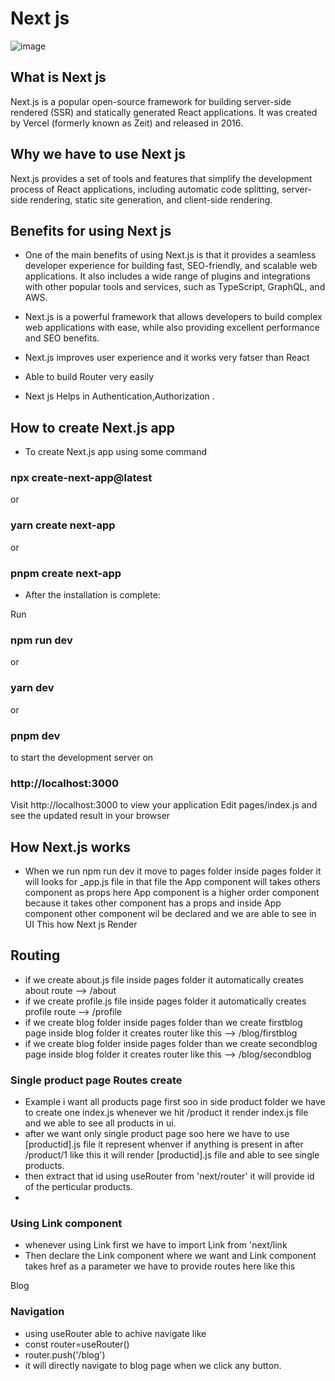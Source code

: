 
# Next js
![image](https://user-images.githubusercontent.com/68199110/235839628-827d925b-5a82-4ccf-aa52-73d28d4e727a.png)

##  What is Next js

Next.js is a popular open-source framework for building server-side rendered (SSR) and statically generated React applications. It was created by Vercel (formerly known as Zeit) and released in 2016.

## Why we have to use Next js

Next.js provides a set of tools and features that simplify the development process of React applications, including automatic code splitting, server-side rendering, static site generation, and client-side rendering.

## Benefits for using Next js

- One of the main benefits of using Next.js is that it provides a seamless developer experience for building fast, SEO-friendly, and scalable web applications. It also includes a wide range of plugins and integrations with other popular tools and services, such as TypeScript, GraphQL, and AWS.

- Next.js is a powerful framework that allows developers to build complex web applications with ease, while also providing excellent performance and SEO benefits.

- Next.js improves user experience and it works very fatser than React 

- Able to build Router very easily 

- Next js Helps in Authentication,Authorization .

## How to create Next.js app

- To create Next.js app using some command 

### npx create-next-app@latest
 or
### yarn create next-app
 or
### pnpm create next-app

- After the installation is complete:

Run  
### npm run dev 
or  
### yarn dev 
or  
### pnpm dev 

to start the development server on 
### http://localhost:3000
Visit http://localhost:3000 to view your application
Edit pages/index.js and see the updated result in your browser

## How Next.js works

- When we run npm run dev it move to pages folder inside pages folder  it will looks for _app.js file in that file the App component will takes others component as props here App component is a higher order component because it takes other component has a props and inside App component other component wil be declared and we are able to see in UI This how Next js Render 



## Routing 
- if we create about.js file inside pages folder  it automatically creates about route --> /about
- if we create profile.js file inside pages folder  it automatically creates profile route --> /profile
- if we create blog folder inside pages folder than we create firstblog page inside blog folder it creates router like this --> /blog/firstblog
- if we create blog folder inside pages folder than we create secondblog page inside blog folder it creates router like this --> /blog/secondblog


### Single product page Routes create
- Example i want all products page first soo in side product folder we have to create one index.js whenever we hit /product it render index.js file and we able to see all products in ui. 
- after we want only single product page soo here we have to use [productid].js file it represent whenver if anything is present in after /product/1 like this it will render [productid].js file and able to see single products.
- then extract that id using useRouter from 'next/router' it will provide id of the perticular products.
- 
 ### Using Link component
 - whenever using Link first we have to import Link from  'next/link 
 - Then declare the Link component where we want and Link component takes href as a parameter we have to provide routes here like this 
  <Link href="/blog">Blog</Link>
  
  ### Navigation 
  
  - using useRouter able to achive navigate like 
  - const router=useRouter()
  - router.push('/blog')
  - it will directly navigate to blog page when we click any button.





